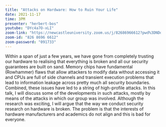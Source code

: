```yaml
---
title: "Attacks on Hardware: How to Ruin Your Life"
date: 2021-11-17
time: 3PM
presenter: "herbert-bos"
youtube: "DYc4a7O-xLI"
zoom-link: "https://newcastleuniversity.zoom.us/j/82686966612?pwd%3DNDdmK1MzeE5sMTd0ZzgzVGs4SUZYZz09"
zoom-id: "826 8696 6612"
zoom-password: "091733"
---
```


Within a span of just a few years, we have gone from completely trusting our hardware to realising that everything is broken and all our security guarantees are built on sand. Memory chips have fundamental (Rowhammer) flaws that allow attackers to modify data without accessing it and CPUs are full of side channels and transient execution problems that lead to information leakage across pretty much all security boundaries. Combined, these issues have led to a string of high-profile attacks. In this talk, I will discuss some of the developments in such attacks, mostly by means of the attacks in which our group was involved. Although the research was exciting, I will argue that the way we conduct security research on hardware is broken. The problem is that the interests of hardware manufacturers and academics do not align and this is bad for everyone.

